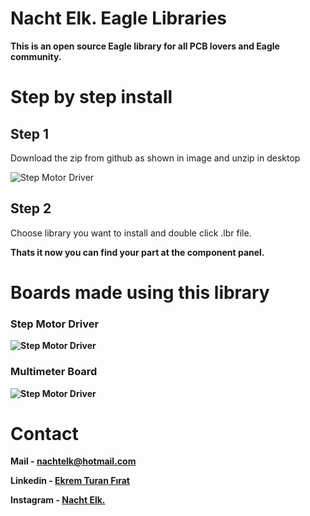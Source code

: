 # Nacht Elk. Eagle Libraries

**This is an open source Eagle library for all PCB lovers and Eagle community.**


# Step by step install

## Step 1

Download the zip from github as shown in image and unzip in desktop

<p style="width:300px;">
  <img src="Images\download.png" alt="Step Motor Driver">
</p>

## Step 2

Choose library you want to install and double click .lbr file.

<b>Thats it now you can find your part at the component panel.<b>


# Boards made using this library
### Step Motor Driver

<p style="width:300px;">
  <img src="Images\stepmotordriver.jpg" alt="Step Motor Driver">
</p>

### Multimeter Board

<p style="width:300px;">
  <img src="Images\multimeterboard.jpg" alt="Step Motor Driver">
</p>

# Contact


Mail - [nachtelk@hotmail.com](nachtelk@hotmail.com)

Linkedin - [Ekrem Turan Fırat](https://www.linkedin.com/in/ekremturanfirat/)

Instagram - [Nacht Elk.](https://www.instagram.com/nachtelk/)
